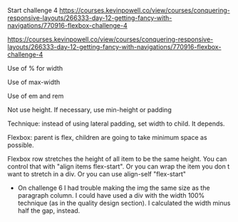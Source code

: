 Start challenge 4
https://courses.kevinpowell.co/view/courses/conquering-responsive-layouts/266333-day-12-getting-fancy-with-navigations/770916-flexbox-challenge-4

https://courses.kevinpowell.co/view/courses/conquering-responsive-layouts/266333-day-12-getting-fancy-with-navigations/770916-flexbox-challenge-4

Use of % for width

Use of max-width

Use of em and rem

Not use height. If necessary, use min-height or padding

Technique: instead of using lateral padding, set width to child.
It depends.

Flexbox: parent is flex, children are going to take minimum space as possible.

Flexbox row stretches the height of all item to be the same height. You can control that with "align items flex-start". Or you can wrap the item you don t want to stretch in a div. Or you can use align-self "flex-start"


- On challenge 6 I had trouble making the img the same size as the paragraph column. I could have used a div with the width 100% technique (as in the quality design section).
I calculated the width minus half the gap, instead.


